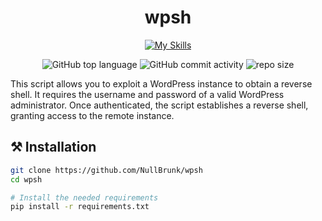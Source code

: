 <div align="center">

# wpsh

[![My Skills](https://skillicons.dev/icons?i=python&theme=dark)](https://skillicons.dev)
  
![GitHub top language](https://img.shields.io/github/languages/top/NullBrunk/wpsh?style=for-the-badge)
![GitHub commit activity](https://img.shields.io/github/commit-activity/m/NullBrunk/wpsh?style=for-the-badge)
![repo size](https://img.shields.io/github/repo-size/NullBrunk/wpsh?style=for-the-badge)
</div>



This script allows you to exploit a WordPress instance to obtain a reverse shell. It requires the username and password of a valid WordPress administrator. Once authenticated, the script establishes a reverse shell, granting access to the remote instance.

## ⚒️ Installation
```bash
git clone https://github.com/NullBrunk/wpsh
cd wpsh

# Install the needed requirements
pip install -r requirements.txt
```

